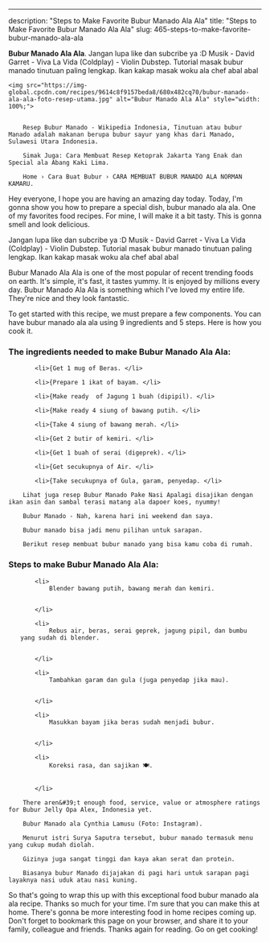 ---
description: "Steps to Make Favorite Bubur Manado Ala Ala"
title: "Steps to Make Favorite Bubur Manado Ala Ala"
slug: 465-steps-to-make-favorite-bubur-manado-ala-ala

<p>
	<strong>Bubur Manado Ala Ala</strong>. 
	Jangan lupa like dan subcribe ya :D Musik - David Garret - Viva La Vida (Coldplay) - Violin Dubstep. Tutorial masak bubur manado tinutuan paling lengkap. Ikan kakap masak woku ala chef abal abal
</p>
<p>
	
	<img src="https://img-global.cpcdn.com/recipes/9614c8f9157beda8/680x482cq70/bubur-manado-ala-ala-foto-resep-utama.jpg" alt="Bubur Manado Ala Ala" style="width: 100%;">
	
	
		Resep Bubur Manado - Wikipedia Indonesia, Tinutuan atau bubur Manado adalah makanan berupa bubur sayur yang khas dari Manado, Sulawesi Utara Indonesia.
	
		Simak Juga: Cara Membuat Resep Ketoprak Jakarta Yang Enak dan Special ala Abang Kaki Lima.
	
		Home › Cara Buat Bubur › CARA MEMBUAT BUBUR MANADO ALA NORMAN KAMARU.
	
</p>
<p>
	Hey everyone, I hope you are having an amazing day today. Today, I'm gonna show you how to prepare a special dish, bubur manado ala ala. One of my favorites food recipes. For mine, I will make it a bit tasty. This is gonna smell and look delicious.
</p>
	
<p>
	Jangan lupa like dan subcribe ya :D Musik - David Garret - Viva La Vida (Coldplay) - Violin Dubstep. Tutorial masak bubur manado tinutuan paling lengkap. Ikan kakap masak woku ala chef abal abal
</p>
<p>
	Bubur Manado Ala Ala is one of the most popular of recent trending foods on earth. It's simple, it's fast, it tastes yummy. It is enjoyed by millions every day. Bubur Manado Ala Ala is something which I've loved my entire life. They're nice and they look fantastic.
</p>

<p>
To get started with this recipe, we must prepare a few components. You can have bubur manado ala ala using 9 ingredients and 5 steps. Here is how you cook it.
</p>

<h3>The ingredients needed to make Bubur Manado Ala Ala:</h3>

<ol>
	
		<li>{Get 1 mug of Beras. </li>
	
		<li>{Prepare 1 ikat of bayam. </li>
	
		<li>{Make ready  of Jagung 1 buah (dipipil). </li>
	
		<li>{Make ready 4 siung of bawang putih. </li>
	
		<li>{Take 4 siung of bawang merah. </li>
	
		<li>{Get 2 butir of kemiri. </li>
	
		<li>{Get 1 buah of serai (digeprek). </li>
	
		<li>{Get secukupnya of Air. </li>
	
		<li>{Take secukupnya of Gula, garam, penyedap. </li>
	
</ol>
<p>
	
		Lihat juga resep Bubur Manado Pake Nasi Apalagi disajikan dengan ikan asin dan sambal terasi matang ala dapoer koes, nyummy!
	
		Bubur Manado - Nah, karena hari ini weekend dan saya.
	
		Bubur manado bisa jadi menu pilihan untuk sarapan.
	
		Berikut resep membuat bubur manado yang bisa kamu coba di rumah.
	
</p>

<h3>Steps to make Bubur Manado Ala Ala:</h3>

<ol>
	
		<li>
			Blender bawang putih, bawang merah dan kemiri.
			
			
		</li>
	
		<li>
			Rebus air, beras, serai geprek, jagung pipil, dan bumbu yang sudah di blender.
			
			
		</li>
	
		<li>
			Tambahkan garam dan gula (juga penyedap jika mau).
			
			
		</li>
	
		<li>
			Masukkan bayam jika beras sudah menjadi bubur.
			
			
		</li>
	
		<li>
			Koreksi rasa, dan sajikan 🍽.
			
			
		</li>
	
</ol>

<p>
	
		There aren&#39;t enough food, service, value or atmosphere ratings for Bubur Jelly Opa Alex, Indonesia yet.
	
		Bubur Manado ala Cynthia Lamusu (Foto: Instagram).
	
		Menurut istri Surya Saputra tersebut, bubur manado termasuk menu yang cukup mudah diolah.
	
		Gizinya juga sangat tinggi dan kaya akan serat dan protein.
	
		Biasanya bubur Manado dijajakan di pagi hari untuk sarapan pagi layaknya nasi uduk atau nasi kuning.
	
</p>

<p>
	So that's going to wrap this up with this exceptional food bubur manado ala ala recipe. Thanks so much for your time. I'm sure that you can make this at home. There's gonna be more interesting food in home recipes coming up. Don't forget to bookmark this page on your browser, and share it to your family, colleague and friends. Thanks again for reading. Go on get cooking!
</p>
